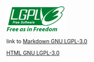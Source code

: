 
![Lesser General Public License v3](assets/lgplv3-with-text-154x68.png)

link to [Markdown GNU LGPL-3.0](assets/lgpl-3.0.md)

[HTML GNU LGPL-3.0](https://www.gnu.org/licenses/lgpl-3.0.html)